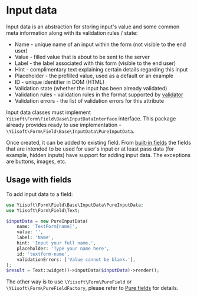 # Input data

Input data is an abstraction for storing input's value and some common meta information along with its validation rules 
/ state:

- Name - unique name of an input within the form (not visible to the end user)
- Value - filled value that is about to be sent to the server
- Label - the label associated with this form (visible to the end user)
- Hint - complimentary text explaining certain details regarding this input
- Placeholder - the prefilled value, used as a default or an example
- ID - unique identifier in DOM (HTML)
- Validation state (whether the input has been already validated)
- Validation rules - validation rules in the format supported by [validator](https://github.com/yiisoft/validator)
- Validation errors - the list of validation errors for this attribute

Input data classes must implement `Yiisoft\Form\Field\Base\InputDataInterface` interface. This package already provides
ready to use implementation - `\Yiisoft\Form\Field\Base\InputData\PureInputData`. 

Once created, it can be added to existing field. From [built-in fields](built-in-fields.md) the fields that are intended
to be used for user's input or at least pass data (for example, hidden inputs) have support for adding input data. The 
exceptions are buttons, images, etc.

## Usage with fields

To add input data to a field: 

```php
use Yiisoft\Form\Field\Base\InputData\PureInputData;
use Yiisoft\Form\Field\Text;

$inputData = new PureInputData(
    name: 'TextForm[name]',
    value: '',
    label: 'Name',
    hint: 'Input your full name.',
    placeholder: 'Type your name here',
    id: 'textform-name',
    validationErrors: ['Value cannot be blank.'],
);
$result = Text::widget()->inputData($inputData)->render();
```

The other way is to use `\Yiisoft\Form\PureField` or `\Yiisoft\Form\PureFieldFactory`, please refer to 
[Pure fields](pure-fields.md) for details.
